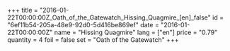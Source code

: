 +++
title = "2016-01-22T00:00:00Z_Oath_of_the_Gatewatch_Hissing_Quagmire_[en]_false"
id = "6ef11b54-205a-48e9-92d0-5d416be869ef"
date = "2016-01-22T00:00:00Z"
name = "Hissing Quagmire"
lang = ["en"]
price = "0.79"
quantity = 4
foil = false
set = "Oath of the Gatewatch"
+++
